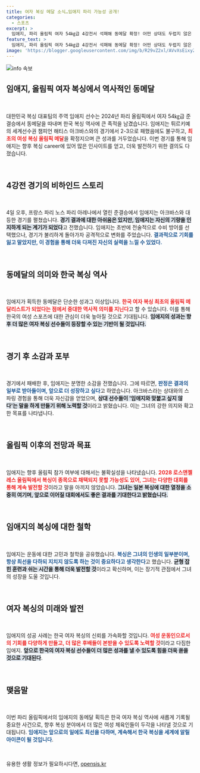 ```yaml
---
title: 여자 복싱 메달 소식…임애지 파리 가능성 공개!
categories:
  - 스포츠
excerpt: >
  임애지, 파리 올림픽 여자 54㎏급 4강전서 석패해 동메달 확정! 어떤 상대도 두렵지 않은 복서로 성장하겠다며 각오 다짐. 첫 메달의 쾌거!
feature_text: >
  임애지, 파리 올림픽 여자 54㎏급 4강전서 석패해 동메달 확정! 어떤 상대도 두렵지 않은 복서로 성장하겠다며 각오 다짐. 첫 메달의 쾌거!
image: 'https://blogger.googleusercontent.com/img/b/R29vZ2xl/AVvXsEixyZcFfHzMRdzZMjFBmAUKJYCLCGyLL1o632UiGVXcaFdKo_bkvkuCioo0uUKlGfBVcT3P84aROyZIXSBEx3Aw5nCQ3pTgDom1WDC4m8eifvWiAmWEEVb4x6G_l8C0QH225ldMjyaFvpxGEBGNO37VmDTDMHGhJPq73UglMfDca1-0aw/s1600/blogspot.png'
---
```


<p><img src="https://blogger.googleusercontent.com/img/b/R29vZ2xl/AVvXsEixyZcFfHzMRdzZMjFBmAUKJYCLCGyLL1o632UiGVXcaFdKo_bkvkuCioo0uUKlGfBVcT3P84aROyZIXSBEx3Aw5nCQ3pTgDom1WDC4m8eifvWiAmWEEVb4x6G_l8C0QH225ldMjyaFvpxGEBGNO37VmDTDMHGhJPq73UglMfDca1-0aw/s1600/blogspot.png" alt="info 속보" /></p>

<h2 data-ke-size="size26">임애지, 올림픽 여자 복싱에서 역사적인 동메달</h2>

<p data-ke-size="size16">&nbsp;</p>

<p data-ke-size="size16">대한민국 복싱 대표팀의 주역 임애지 선수는 2024년 파리 올림픽에서 여자 54㎏급 준결승에서 동메달을 따내며 한국 복싱 역사에 큰 족적을 남겼습니다. 임애지는 튀르키예의 세계선수권 챔피언 해티스 아크바스와의 경기에서 2-3으로 패했음에도 불구하고, <b><span style="color: #ee2323;">최초의 여성 복싱 올림픽 메달</span></b>을 확정지으며 큰 성과를 거두었습니다. 이번 경기를 통해 임애지는 향후 복싱 career에 있어 많은 인사이트를 얻고, 더욱 발전하기 위한 결의도 다졌습니다.</p>

<p data-ke-size="size16">&nbsp;</p>

<h2 data-ke-size="size26">4강전 경기의 비하인드 스토리</h2>

<p data-ke-size="size16">&nbsp;</p>

<p data-ke-size="size16">4일 오후, 프랑스 파리 노스 파리 아레나에서 열린 준결승에서 임애지는 아크바스와 대등한 경기를 펼쳤습니다. <b><span style="background-color: #21538527;">경기 결과에 대한 아쉬움은 있지만, 임애지는 자신의 기량을 인지하게 되는 계기가 되었다</span></b>고 전했습니다. 임애지는 초반에 전술적으로 수비 방어를 선택했으나, 경기가 불리하게 돌아가자 공격적으로 변화를 주었습니다. <b><span style="color: #1a5490;">결과적으로 기회를 잃고 말았지만, 이 경험을 통해 더욱 다져진 자신의 실력을 느낄 수 있었다.</span></b></p>

<p data-ke-size="size16">&nbsp;</p>

<h2 data-ke-size="size26">동메달의 의미와 한국 복싱 역사</h2>

<p data-ke-size="size16">&nbsp;</p>

<p data-ke-size="size16">임애지가 획득한 동메달은 단순한 성과그 이상입니다. <b><span style="color: #ee2323;">한국 여자 복싱 최초의 올림픽 메달리스트가 되었다는 점에서 중대한 역사적 의미를 지닌다</span></b>고 할 수 있습니다. 이를 통해 한국의 여성 스포츠에 대한 관심이 더욱 높아질 것으로 기대됩니다. <b><span style="background-color: #21538527;">임애지의 성과는 향후 더 많은 여자 복싱 선수들이 등장할 수 있는 기반이 될 것입니다.</span></b></p>

<p data-ke-size="size16">&nbsp;</p>

<h2 data-ke-size="size26">경기 후 소감과 포부</h2>

<p data-ke-size="size16">&nbsp;</p>

<p data-ke-size="size16">경기에서 패배한 후, 임애지는 분명한 소감을 전했습니다. 그에 따르면, <b><span style="color: #1a5490;">판정은 결과의 일부로 받아들이며, 앞으로 더 성장하고 싶다</span></b>고 하였습니다. 아크바스라는 상대와의 스파링 경험을 통해 더욱 자신감을 얻었으며, <b><span style="background-color: #21538527;">상대 선수들이 '임애지와 맞붙고 싶지 않다'는 말을 하게 만들기 위해 노력할 것</span></b>이라고 밝혔습니다. 이는 그녀의 강한 의지와 확고한 목표를 나타냅니다.</p>

<p data-ke-size="size16">&nbsp;</p>

<h2 data-ke-size="size26">올림픽 이후의 전망과 목표</h2>

<p data-ke-size="size16">&nbsp;</p>

<p data-ke-size="size16">임애지는 향후 올림픽 참가 여부에 대해서는 불확실성을 나타냈습니다. <b><span style="color: #ee2323;">2028 로스앤젤레스 올림픽에서 복싱이 종목으로 채택되지 못할 가능성도 있어, 그녀는 다양한 대회를 통해 계속 발전할 것</span></b>이라고 말을 아끼지 않았습니다. <b><span style="background-color: #21538527;">그녀는 일본 복싱에 대한 열정을 소중히 여기며, 앞으로 이어질 대회에서도 좋은 결과를 기대한다고 밝혔습니다.</span></b></p>

<p data-ke-size="size16">&nbsp;</p>

<h2 data-ke-size="size26">임애지의 복싱에 대한 철학</h2>

<p data-ke-size="size16">&nbsp;</p>

<p data-ke-size="size16">임애지는 운동에 대한 고민과 철학을 공유했습니다. <b><span style="color: #1a5490;">복싱은 그녀의 인생의 일부분이며, 항상 최선을 다하되 지치지 않도록 하는 것이 중요하다고 생각한다</span></b>고 했습니다. <b><span style="background-color: #21538527;">균형 잡힌 훈련과 쉬는 시간을 통해 더욱 발전할 것</span></b>이라고 확신하며, 이는 장기적 관점에서 그녀의 성장을 도울 것입니다.</p>

<p data-ke-size="size16">&nbsp;</p>

<h2 data-ke-size="size26">여자 복싱의 미래와 발전</h2>

<p data-ke-size="size16">&nbsp;</p>

<p data-ke-size="size16">임애지의 성공 사례는 한국 여자 복싱의 신뢰를 가속화할 것입니다. <b><span style="color: #ee2323;">여성 운동인으로서의 기회를 다양하게 만들고, 더 많은 후배들이 본받을 수 있도록 노력할 것</span></b>이라고 다짐한 임애지. <b><span style="background-color: #21538527;">앞으로 한국의 여자 복싱 선수들이 더 많은 성과를 낼 수 있도록 힘을 더욱 쏟을 것으로 기대된다</span></b>.</p>

<p data-ke-size="size16">&nbsp;</p>

<h2 data-ke-size="size26">맺음말</h2>

<p data-ke-size="size16">&nbsp;</p>

<p data-ke-size="size16">이번 파리 올림픽에서의 임애지의 동메달 획득은 한국 여자 복싱 역사에 새롭게 기록될 중요한 사건으로, 향후 복싱 분야에서 더 많은 여성 체육인들이 두각을 나타낼 것으로 기대됩니다. <b><span style="color: #1a5490;">임애지는 앞으로의 일에도 최선을 다하며, 계속해서 한국 복싱을 세계에 알릴 아이콘이 될 것입니다</span></b>.</p>

<p data-ke-size="size16">&nbsp;</p>
유용한 생활 정보가 필요하시다면, <a href="https://opensis.kr" rel="dofollow">opensis.kr</a>


